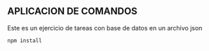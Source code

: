 ## APLICACION DE COMANDOS


Este es un ejercicio de tareas con base de datos en un archivo json

````
npm install
````